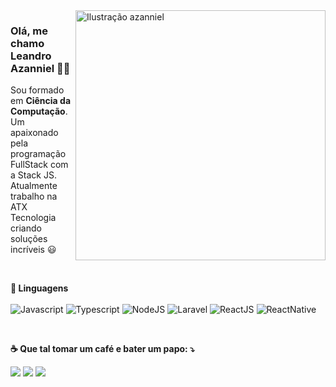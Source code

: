 <img src="./cute-astronaut-operating-laptop.gif" min-width="400px" max-width="400px" width="400px" align="right" alt="Ilustração azanniel">

<h3>Olá, me chamo Leandro Azanniel 👨‍💻</h3>

<p align="left"> 
  Sou formado em <strong>Ciência da Computação</strong>.<br>
  Um apaixonado pela programação FullStack com a Stack JS.<br>
  Atualmente trabalho na ATX Tecnologia criando soluções incríveis 😃
</p>

<br>

<p align="left">
  <strong>🚀 Linguagens</strong>
  <br><br>
  
  <img src="https://img.shields.io/badge/JavaScript-323330?style=for-the-badge&logo=javascript&logoColor=F7DF1E" alt="Javascript" />
  <img src="https://img.shields.io/badge/TypeScript-007ACC?style=for-the-badge&logo=typescript&logoColor=white" alt="Typescript" />
  <img src="https://img.shields.io/badge/Node.js-43853D?style=for-the-badge&logo=node.js&logoColor=white" alt="NodeJS" />
  <img src="https://img.shields.io/badge/Laravel-FF2D20?style=for-the-badge&logo=laravel&logoColor=white" alt="Laravel" />
  <img src="https://img.shields.io/badge/React-20232A?style=for-the-badge&logo=react&logoColor=61DAFB" alt="ReactJS" />
  <img src="https://img.shields.io/badge/React_Native-20232A?style=for-the-badge&logo=react&logoColor=61DAFB" alt="ReactNative" />
</p>

<br>

<p align="left">
  <strong>☕ Que tal tomar um café e bater um papo: ⤵️</strong>
</p>

<p align="left">
  <a href="mailto:leo.azannielttt@gmail.com" alt="Gmail">
  <img src="https://img.shields.io/badge/Gmail-D14836?style=for-the-badge&logo=gmail&logoColor=white" /></a>

  <a href="https://www.linkedin.com/in/leandroazanniel/" alt="Linkedin">
  <img src="https://img.shields.io/badge/LinkedIn-0077B5?style=for-the-badge&logo=linkedin&logoColor=white" /></a>

  <a href="https://api.whatsapp.com/send?phone=5592985406269&text=Ol%C3%A1%2C%20te%20encontrei%20no%20github.%20Vamos%20bater%20um%20papo%3F" alt="WhatsApp">
  <img src="https://img.shields.io/badge/WhatsApp-25D366?style=for-the-badge&logo=whatsapp&logoColor=white"/></a>
</p>  
